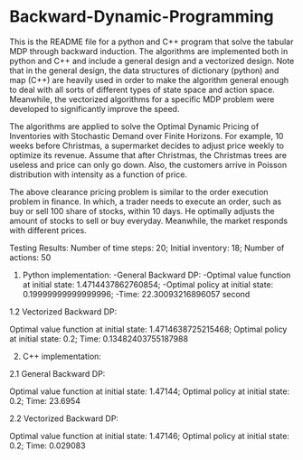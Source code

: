 # Backward-Dynamic-Programming

This is the README file for a python and C++ program that solve the tabular MDP through backward induction. The algorithms are implemented both in python and C++ and include a general design and a vectorized design. Note that in the general design, the data structures of dictionary (python) and map (C++) are heavily used in order to make the algorithm general enough to deal with all sorts of different types of state space and action space. Meanwhile, the vectorized algorithms for a specific MDP problem were developed to significantly improve the speed.

The algorithms are applied to solve the Optimal Dynamic Pricing of Inventories with Stochastic Demand over Finite Horizons. For example, 10 weeks before Christmas, a supermarket decides to adjust price weekly to optimize its revenue. Assume that after Christmas, the Christmas trees are useless and price can only go down. Also, the customers arrive in Poisson distribution with intensity as a function of price.

The above clearance pricing problem is similar to the order execution problem in finance. In which, a trader needs to execute an order, such as buy or sell 100 share of stocks, within 10 days. He optimally adjusts the amount of stocks to sell or buy everyday. Meanwhile, the market responds with different prices.

Testing Results:
Number of time steps:  20; Initial inventory:  18; Number of actions:  50
1. Python implementation:
-General Backward DP:
-Optimal value function at initial state:  1.4714437862760854; 
-Optimal policy at initial state:  0.19999999999999996; 
-Time:  22.30093216896057 second

1.2 Vectorized Backward DP:

Optimal value function at initial state:  1.4714638725215468; Optimal policy at initial state:  0.2; Time:  0.13482403755187988

2. C++ implementation:

2.1 General Backward DP:

Optimal value function at initial state: 1.47144; Optimal policy at initial state: 0.2; Time: 23.6954

2.2 Vectorized Backward DP:

Optimal value function at initial state: 1.47146; Optimal policy at initial state: 0.2; Time: 0.029083
